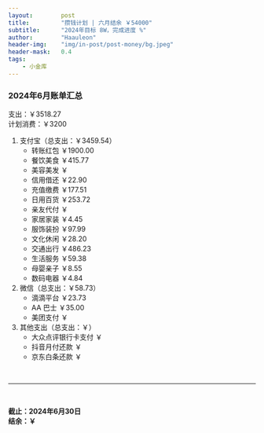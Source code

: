 ```yaml
---
layout:        post
title:         "攒钱计划 | 六月结余 ￥54000"
subtitle:      "2024年目标 8W，完成进度 %"
author:        "Haauleon"
header-img:    "img/in-post/post-money/bg.jpeg"
header-mask:   0.4
tags:
    - 小金库
---
```


### 2024年6月账单汇总             
支出：￥3518.27         
计划消费：￥3200        

1. 支付宝（总支出：￥3459.54）   
    - 转账红包 ￥1900.00   
    - 餐饮美食 ￥415.77      
    - 美容美发 ￥     
    - 信用借还 ￥22.90      
    - 充值缴费 ￥177.51         
    - 日用百货 ￥253.72           
    - 亲友代付 ￥     
    - 家居家装 ￥4.45    
    - 服饰装扮 ￥97.99    
    - 文化休闲 ￥28.20       
    - 交通出行 ￥486.23        
    - 生活服务 ￥59.38
    - 母婴亲子 ￥8.55
    - 数码电器 ￥4.84     
2. 微信（总支出：￥58.73）      
    - 滴滴平台 ￥23.73       
    - AA 巴士 ￥35.00       
    - 美团支付 ￥       
3. 其他支出（总支出：￥）     
    - 大众点评银行卡支付 ￥    
    - 抖音月付还款 ￥    
    - 京东白条还款 ￥   

<br>

---

<br>

**截止：2024年6月30日**      
**结余：￥**        
